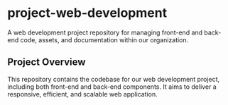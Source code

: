 # project-web-development

A web development project repository for managing front-end and back-end code, assets, and documentation within our organization.

## Project Overview

This repository contains the codebase for our web development project, including both front-end and back-end components. It aims to deliver a responsive, efficient, and scalable web application.


